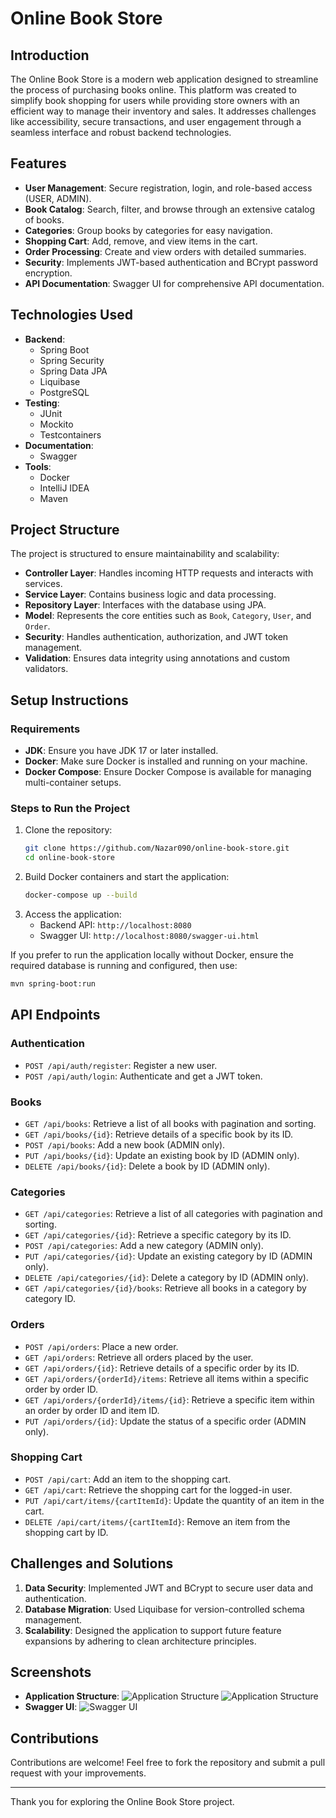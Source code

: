 # Online Book Store

## Introduction
The Online Book Store is a modern web application designed to streamline the process of purchasing books online. This platform was created to simplify book shopping for users while providing store owners with an efficient way to manage their inventory and sales. It addresses challenges like accessibility, secure transactions, and user engagement through a seamless interface and robust backend technologies.

## Features
- **User Management**: Secure registration, login, and role-based access (USER, ADMIN).
- **Book Catalog**: Search, filter, and browse through an extensive catalog of books.
- **Categories**: Group books by categories for easy navigation.
- **Shopping Cart**: Add, remove, and view items in the cart.
- **Order Processing**: Create and view orders with detailed summaries.
- **Security**: Implements JWT-based authentication and BCrypt password encryption.
- **API Documentation**: Swagger UI for comprehensive API documentation.

## Technologies Used
- **Backend**:
  - Spring Boot
  - Spring Security
  - Spring Data JPA
  - Liquibase
  - PostgreSQL
- **Testing**:
  - JUnit
  - Mockito
  - Testcontainers
- **Documentation**:
  - Swagger
- **Tools**:
  - Docker
  - IntelliJ IDEA
  - Maven

## Project Structure
The project is structured to ensure maintainability and scalability:
- **Controller Layer**: Handles incoming HTTP requests and interacts with services.
- **Service Layer**: Contains business logic and data processing.
- **Repository Layer**: Interfaces with the database using JPA.
- **Model**: Represents the core entities such as `Book`, `Category`, `User`, and `Order`.
- **Security**: Handles authentication, authorization, and JWT token management.
- **Validation**: Ensures data integrity using annotations and custom validators.

## Setup Instructions
### Requirements
- **JDK**: Ensure you have JDK 17 or later installed.
- **Docker**: Make sure Docker is installed and running on your machine.
- **Docker Compose**: Ensure Docker Compose is available for managing multi-container setups.

### Steps to Run the Project
1. Clone the repository:
   ```bash
   git clone https://github.com/Nazar090/online-book-store.git
   cd online-book-store
   ```
2. Build Docker containers and start the application:
   ```bash
   docker-compose up --build
   ```
3. Access the application:
   - Backend API: `http://localhost:8080`
   - Swagger UI: `http://localhost:8080/swagger-ui.html`

If you prefer to run the application locally without Docker, ensure the required database is running and configured, then use:
```bash
mvn spring-boot:run
```

## API Endpoints
### Authentication
- `POST /api/auth/register`: Register a new user.
- `POST /api/auth/login`: Authenticate and get a JWT token.

### Books
- `GET /api/books`: Retrieve a list of all books with pagination and sorting.
- `GET /api/books/{id}`: Retrieve details of a specific book by its ID.
- `POST /api/books`: Add a new book (ADMIN only).
- `PUT /api/books/{id}`: Update an existing book by ID (ADMIN only).
- `DELETE /api/books/{id}`: Delete a book by ID (ADMIN only).

### Categories
- `GET /api/categories`: Retrieve a list of all categories with pagination and sorting.
- `GET /api/categories/{id}`: Retrieve a specific category by its ID.
- `POST /api/categories`: Add a new category (ADMIN only).
- `PUT /api/categories/{id}`: Update an existing category by ID (ADMIN only).
- `DELETE /api/categories/{id}`: Delete a category by ID (ADMIN only).
- `GET /api/categories/{id}/books`: Retrieve all books in a category by category ID.

### Orders
- `POST /api/orders`: Place a new order.
- `GET /api/orders`: Retrieve all orders placed by the user.
- `GET /api/orders/{id}`: Retrieve details of a specific order by its ID.
- `GET /api/orders/{orderId}/items`: Retrieve all items within a specific order by order ID.
- `GET /api/orders/{orderId}/items/{id}`: Retrieve a specific item within an order by order ID and item ID.
- `PUT /api/orders/{id}`: Update the status of a specific order (ADMIN only).

### Shopping Cart
- `POST /api/cart`: Add an item to the shopping cart.
- `GET /api/cart`: Retrieve the shopping cart for the logged-in user.
- `PUT /api/cart/items/{cartItemId}`: Update the quantity of an item in the cart.
- `DELETE /api/cart/items/{cartItemId}`: Remove an item from the shopping cart by ID.

## Challenges and Solutions
1. **Data Security**: Implemented JWT and BCrypt to secure user data and authentication.
2. **Database Migration**: Used Liquibase for version-controlled schema management.
3. **Scalability**: Designed the application to support future feature expansions by adhering to clean architecture principles.

## Screenshots
- **Application Structure**:
  ![Application Structure](./docs/screenshots/architecture1.png)
  ![Application Structure](./docs/screenshots/architecture2.png)
- **Swagger UI**:
  ![Swagger UI](./docs/screenshots/swagger.png)

## Contributions
Contributions are welcome! Feel free to fork the repository and submit a pull request with your improvements.

---

Thank you for exploring the Online Book Store project.
